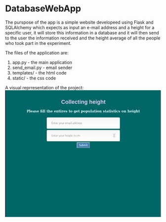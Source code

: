# DatabaseWebApp

The purspose of the app is a simple website developeed using Flask and SQLAlchemy which expects as input an e-mail address and a height for a specific user, it will store this information in a database and it will then send to the user the information received and the height average of all the people who took part in the experiment.


The files of the application are:
  1. app.py - the main application
  2. send_email.py - email sender
  3. templates/ - the html code
  4. static/ - the css code
 

A visual reprresentation of the project:
![capture](demo.png)
